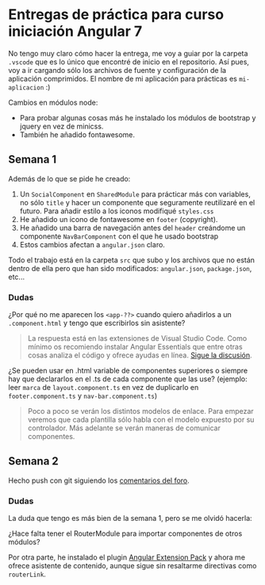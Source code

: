 # Entregas de práctica para curso iniciación Angular 7

No tengo muy claro cómo hacer la entrega, me voy a guiar por la carpeta `.vscode` que es lo único que encontré de inicio en el repositorio. Así pues, voy a ir cargando sólo los archivos de fuente y configuración de la aplicación comprimidos.
El nombre de mi aplicación para prácticas es `mi-aplicacion` :)

Cambios en módulos node:
* Para probar algunas cosas más he instalado los módulos de bootstrap y jquery en vez de minicss.
* También he añadido fontawesome.

## Semana 1
Además de lo que se pide he creado:
1. Un `SocialComponent` en `SharedModule` para prácticar más con variables, no sólo `title` y hacer un componente que seguramente reutilizaré en el futuro. Para añadir estilo a los iconos modifiqué `styles.css`
1. He añadido un icono de fontawesome en `footer` (copyright).
1. He añadido una barra de navegación antes del `header` creándome un componente `NavBarComponent` con el que he usado bootstrap
1. Estos cambios afectan a `angular.json` claro.

Todo el trabajo está en la carpeta `src` que subo y los archivos que no están dentro de ella pero que han sido modificados: `angular.json`, `package.json`, etc...

### Dudas
¿Por qué no me aparecen los `<app-??>` cuando quiero añadirlos a un `.component.html` y tengo que escribirlos sin asistente?
> La respuesta está en las extensiones de Visual Studio Code. Como mínimo os recomiendo instalar Angular Essentials que entre otras cosas analiza el código y ofrece ayudas en línea. [Sigue la discusión](https://cursos.trainingit.es/mod/forum/discuss.php?d=707#p2091).

¿Se pueden usar en .html variable de componentes superiores o siempre hay que declararlos en el .ts de cada componente que las use? (ejemplo: leer `marca` de `layout.component.ts` en vez de duplicarlo en `footer.component.ts` y `nav-bar.component.ts`)
> Poco a poco se verán los distintos modelos de enlace. Para empezar veremos que cada plantilla sólo habla con el modelo expuesto por su controlador. Más adelante se verán maneras de comunicar componentes.

## Semana 2
Hecho push con git siguiendo los [comentarios del foro](https://cursos.trainingit.es/mod/forum/discuss.php?d=709).

### Dudas
La duda que tengo es más bien de la semana 1, pero se me olvidó hacerla:

¿Hace falta tener el RouterModule para importar componentes de otros módulos?

Por otra parte, he instalado el plugin [Angular Extension Pack](https://marketplace.visualstudio.com/items?itemName=loiane.angular-extension-pack) y ahora me ofrece asistente de contenido, aunque sigue sin resaltarme directivas como `routerLink`.
